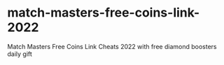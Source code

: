 # match-masters-free-coins-link-2022
Match Masters Free Coins Link Cheats 2022 with free diamond boosters daily gift
